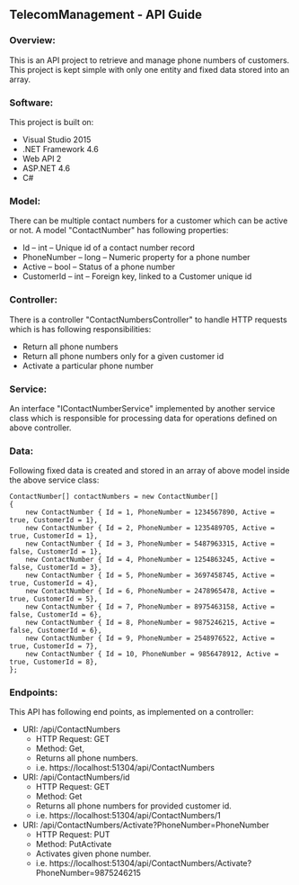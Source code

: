 ## TelecomManagement - API Guide

### Overview:
This is an API project to retrieve and manage phone numbers of customers. This project is kept simple with only one entity and fixed data stored into an array.

### Software:
This project is built on:
- Visual Studio 2015
- .NET Framework 4.6
- Web API 2
- ASP.NET 4.6
- C#


### Model:
There can be multiple contact numbers for a customer which can be active or not. A model "ContactNumber" has following properties:
- Id – int – Unique id of a contact number record
- PhoneNumber – long – Numeric property for a phone number
- Active – bool – Status of a phone number
- CustomerId – int – Foreign key, linked to a Customer unique id

### Controller:
There is a controller "ContactNumbersController" to handle HTTP requests which is has following responsibilities:
- Return all phone numbers
- Return all phone numbers only for a given customer id
- Activate a particular phone number

### Service:
An interface "IContactNumberService" implemented by another service class which is responsible for processing data for operations defined on above controller.

### Data:
Following fixed data is created and stored in an array of above model inside the above service class:
```
ContactNumber[] contactNumbers = new ContactNumber[]
{
	new ContactNumber { Id = 1, PhoneNumber = 1234567890, Active = true, CustomerId = 1},
	new ContactNumber { Id = 2, PhoneNumber = 1235489705, Active = true, CustomerId = 1},
	new ContactNumber { Id = 3, PhoneNumber = 5487963315, Active = false, CustomerId = 1},
	new ContactNumber { Id = 4, PhoneNumber = 1254863245, Active = false, CustomerId = 3},
	new ContactNumber { Id = 5, PhoneNumber = 3697458745, Active = true, CustomerId = 4},
	new ContactNumber { Id = 6, PhoneNumber = 2478965478, Active = true, CustomerId = 5},
	new ContactNumber { Id = 7, PhoneNumber = 8975463158, Active = false, CustomerId = 6},
	new ContactNumber { Id = 8, PhoneNumber = 9875246215, Active = false, CustomerId = 6},
	new ContactNumber { Id = 9, PhoneNumber = 2548976522, Active = true, CustomerId = 7},
	new ContactNumber { Id = 10, PhoneNumber = 9856478912, Active = true, CustomerId = 8},
};
```

### Endpoints:
This API has following end points, as implemented on a controller:
- URI: /api/ContactNumbers
	- HTTP Request: GET
	- Method: Get, 
	- Returns all phone numbers.
	- i.e. https://localhost:51304/api/ContactNumbers
- URI: /api/ContactNumbers/id
	- HTTP Request: GET
	- Method: Get
	- Returns all phone numbers for provided customer id.
	- i.e. https://localhost:51304/api/ContactNumbers/1
- URI: /api/ContactNumbers/Activate?PhoneNumber=PhoneNumber
	- HTTP Request: PUT
	- Method: PutActivate
	- Activates given phone number.
	- i.e. https://localhost:51304/api/ContactNumbers/Activate?PhoneNumber=9875246215
